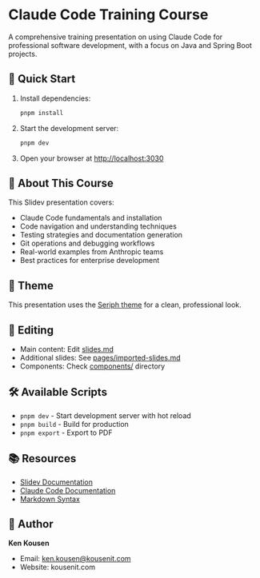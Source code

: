 # Claude Code Training Course

A comprehensive training presentation on using Claude Code for professional software development, with a focus on Java and Spring Boot projects.

## 🚀 Quick Start

1. Install dependencies:
   ```bash
   pnpm install
   ```

2. Start the development server:
   ```bash
   pnpm dev
   ```

3. Open your browser at <http://localhost:3030>

## 📖 About This Course

This Slidev presentation covers:
- Claude Code fundamentals and installation
- Code navigation and understanding techniques
- Testing strategies and documentation generation
- Git operations and debugging workflows
- Real-world examples from Anthropic teams
- Best practices for enterprise development

## 🎨 Theme

This presentation uses the [Seriph theme](https://github.com/slidevjs/themes/tree/main/packages/theme-seriph) for a clean, professional look.

## 📝 Editing

- Main content: Edit [slides.md](./slides.md)
- Additional slides: See [pages/imported-slides.md](./pages/imported-slides.md)
- Components: Check [components/](./components/) directory

## 🛠️ Available Scripts

- `pnpm dev` - Start development server with hot reload
- `pnpm build` - Build for production
- `pnpm export` - Export to PDF

## 📚 Resources

- [Slidev Documentation](https://sli.dev/)
- [Claude Code Documentation](https://docs.anthropic.com/en/docs/claude-code/overview)
- [Markdown Syntax](https://sli.dev/guide/syntax.html)

## 👤 Author

**Ken Kousen**  
- Email: ken.kousen@kousenit.com
- Website: kousenit.com
